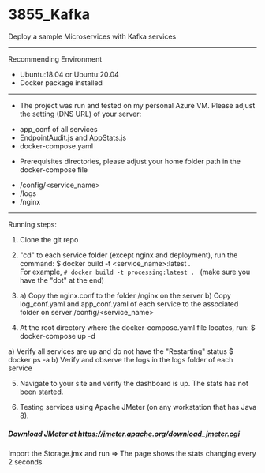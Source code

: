 # 3855_Kafka
Deploy a sample Microservices with Kafka services

---------------------------------------------------
Recommending Environment
- Ubuntu:18.04 or Ubuntu:20.04
- Docker package installed

---------------------------------------------------
- The project was run and tested on my personal Azure VM. Please adjust the setting (DNS URL) of your server:
+ app_conf of all services
+ EndpointAudit.js and AppStats.js
+ docker-compose.yaml

- Prerequisites directories, please adjust your home folder path in the docker-compose file 
+ <HOME>/config/<service_name>
+ <HOME>/logs
+ <HOME>/nginx

---------------------------------------------------
Running steps:
1) Clone the git repo
2) "cd" to each service folder (except nginx and deployment), run the command:
  $ docker build -t <service_name>:latest .   
  For example,
  ```# docker build -t processing:latest . ``` (make sure you have the "dot" at the end)

3) a) Copy the nginx.conf to the folder <HOME>/nginx on the server
   b) Copy log_conf.yaml and app_conf.yaml of each service to the associated folder on server <HOME>/config/<service_name>	

4) At the root directory where the docker-compose.yaml file locates, run:
  $ docker-compose up -d
  
  a) Verify all services are up and do not have the "Restarting" status
  $ docker ps -a
  b) Verify and observe the logs in the logs folder of each service
  
5) Navigate to your site and verify the dashboard is up. The stats has not been started.

6) Testing services using Apache JMeter (on any workstation that has Java 8).
  ##### Download JMeter at https://jmeter.apache.org/download_jmeter.cgi
  Import the Storage.jmx and run
  => The page shows the stats changing every 2 seconds

